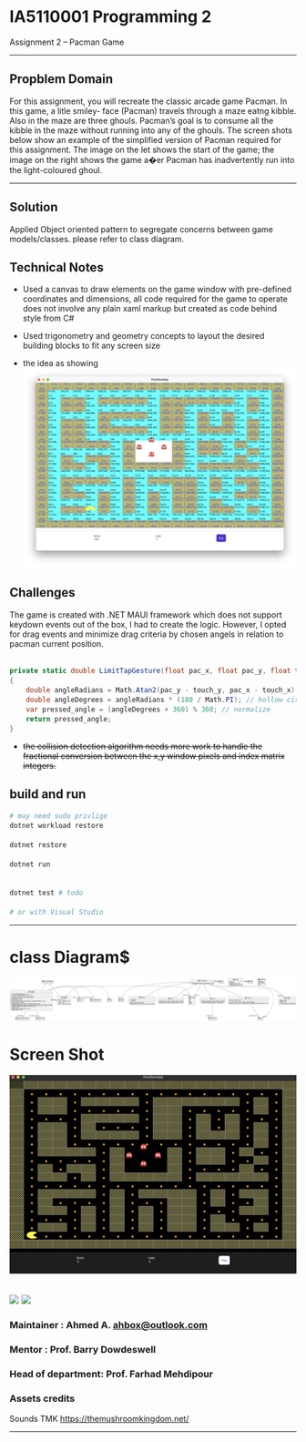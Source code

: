 # IA5110001 Programming 2
Assignment 2 – Pacman Game



---
## Propblem Domain

For this assignment, you will recreate the classic arcade game Pacman. In this game, a litle smiley- face (Pacman) travels through a maze eatng kibble. Also in the maze are three ghouls. Pacman’s goal is to consume all the kibble in the maze without running into any of the ghouls. The screen shots below show an example of the simplified version of Pacman required for this assignment. The image on the let shows the start of the game; the image on the right shows the game a�er Pacman has inadvertently run into the light-coloured ghoul.

---

## Solution
Applied Object oriented pattern to segregate concerns between game models/classes. please refer to class diagram.


## Technical Notes
- Used a canvas to draw elements on the game window with pre-defined coordinates and dimensions, all code required for the game to operate does not involve any plain xaml markup but created as code behind style from C#

- Used trigonometry and geometry concepts to layout the desired building blocks to fit any screen size
- the idea as showing
![](./PacManApp/Resources/Images/debug.png)

## Challenges
The game is created with .NET MAUI framework which does not support keydown events out of the box, I had to create the logic. However, I opted for drag events and minimize drag criteria by chosen angels in relation to pacman current position.



``` C#

private static double LimitTapGesture(float pac_x, float pac_y, float touch_x, float touch_y)
{
    double angleRadians = Math.Atan2(pac_y - touch_y, pac_x - touch_x);// get the angle between touch point and pacman rect
    double angleDegrees = angleRadians * (180 / Math.PI); // hollow circle to help decide which way to go!
    var pressed_angle = (angleDegrees + 360) % 360; // normalize
    return pressed_angle;
}

```

 -  ~~the collision detection algorithm needs more work to handle the fractional conversion between the x,y window pixels and index matrix integers.~~



## build and run

```bash
# may need sudo privlige
dotnet workload restore 

dotnet restore

dotnet run


dotnet test # todo

# or with Visual Studio
```


---

# class Diagram$
![](./PacManApp/Resources/Images/include.png)

# Screen Shot
![](./PacManApp/Resources/Images/screen_shot.png)

![](./PacManApp/Resources/Images/mac.gif)
![](./PacManApp/Resources/Images/ios.gif)
---

### Maintainer : Ahmed A. <ahbox@outlook.com>

### Mentor : Prof. Barry Dowdeswell

### Head of department: Prof. Farhad Mehdipour
### Assets credits
Sounds TMK https://themushroomkingdom.net/


---
